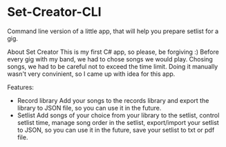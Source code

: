 # Set-Creator-CLI
Command line version of a little app, that will help you prepare setlist for a gig.

About Set Creator
This is my first C# app, so please, be forgiving :)
Before every gig with my band, we had to chose songs we would play. Chosing songs, we had to be careful not to exceed the time limit.
Doing it manually wasn't very convinient, so I came up with idea for this app.

Features:
  - Record library
    Add your songs to the records library and export the library to JSON file, so you can use it in the future.
  - Setlist
    Add songs of your choice from your library to the setlist, control setlist time, manage song order in the setlist, export/import your setlist to JSON, so you can use it in the future,
    save your setlist to txt or pdf file.
